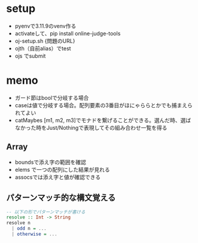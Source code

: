 # setup

- pyenvで3.11.9のvenv作る
- activateして、pip install online-judge-tools 
- oj-setup.sh {問題のURL}
- ojth（自前alias）でtest
- ojs でsubmit

# memo

- ガード節はboolで分岐する場合
- caseは値で分岐する場合。配列要素の3番目がほにゃららとかでも捕まえられてよい
- catMaybes [m1, m2, m3]でモナドを繋げることができる。選んだ時、選ばなかった時をJust/Nothingで表現してその組み合わせ一覧を得る

## Array

- boundsで添え字の範囲を確認
- elems で一つの配列にした結果が見れる
- assocsでは添え字と値が確認できる

## パターンマッチ的な構文覚える

```haskell
-- 以下の形でパターンマッチが書ける
resolve :: Int -> String
resolve n
  | odd n = ...
  | otherwise = ...
```